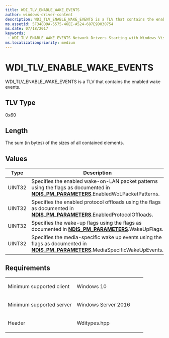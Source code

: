 ```yaml
---
title: WDI_TLV_ENABLE_WAKE_EVENTS
author: windows-driver-content
description: WDI_TLV_ENABLE_WAKE_EVENTS is a TLV that contains the enabled wake events.
ms.assetid: 5F348D9A-5575-46EE-A524-687E9D030754
ms.date: 07/18/2017
keywords:
 - WDI_TLV_ENABLE_WAKE_EVENTS Network Drivers Starting with Windows Vista
ms.localizationpriority: medium
---
```


# WDI\_TLV\_ENABLE\_WAKE\_EVENTS


WDI\_TLV\_ENABLE\_WAKE\_EVENTS is a TLV that contains the enabled wake events.

## TLV Type


0x60

## Length


The sum (in bytes) of the sizes of all contained elements.

## Values


| Type   | Description                                                                                                                                                          |
|--------|----------------------------------------------------------------------------------------------------------------------------------------------------------------------|
| UINT32 | Specifies the enabled wake-on-LAN packet patterns using the flags as documented in [**NDIS\_PM\_PARAMETERS**](https://msdn.microsoft.com/library/windows/hardware/ff566759).EnabledWoLPacketPatterns. |
| UINT32 | Specifies the enabled protocol offloads using the flags as documented in [**NDIS\_PM\_PARAMETERS**](https://msdn.microsoft.com/library/windows/hardware/ff566759).EnabledProtocolOffloads.            |
| UINT32 | Specifies the wake-up flags using the flags as documented in [**NDIS\_PM\_PARAMETERS**](https://msdn.microsoft.com/library/windows/hardware/ff566759).WakeUpFlags.                                    |
| UINT32 | Specifies the media-specific wake up events using the flags as documented in [**NDIS\_PM\_PARAMETERS**](https://msdn.microsoft.com/library/windows/hardware/ff566759).MediaSpecificWakeUpEvents.      |

 

Requirements
------------

<table>
<colgroup>
<col width="50%" />
<col width="50%" />
</colgroup>
<tbody>
<tr class="odd">
<td><p>Minimum supported client</p></td>
<td><p>Windows 10</p></td>
</tr>
<tr class="even">
<td><p>Minimum supported server</p></td>
<td><p>Windows Server 2016</p></td>
</tr>
<tr class="odd">
<td><p>Header</p></td>
<td>Wditypes.hpp</td>
</tr>
</tbody>
</table>

 

 




